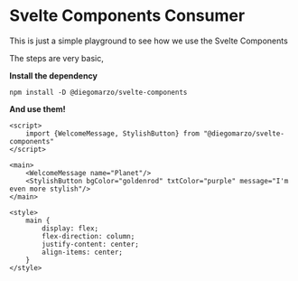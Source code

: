 # Svelte Components Consumer

This is just a simple playground to see how we use the Svelte Components

The steps are very basic, 

**Install the dependency**

`npm install -D @diegomarzo/svelte-components`

**And use them!**
```
<script>
    import {WelcomeMessage, StylishButton} from "@diegomarzo/svelte-components"
</script>

<main>
    <WelcomeMessage name="Planet"/>
    <StylishButton bgColor="goldenrod" txtColor="purple" message="I'm even more stylish"/>
</main>

<style>
    main {
        display: flex;
        flex-direction: column;
        justify-content: center;
        align-items: center;
    }
</style>
```
